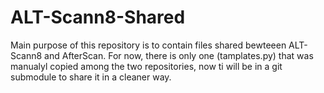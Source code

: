 # ALT-Scann8-Shared
Main purpose of this repository is to contain files shared bewteeen ALT-Scann8 and AfterScan.
For now, there is only one (tamplates.py) that was manualyl copied among the two repositories, now ti will be in a git submodule to share it in a cleaner way.
